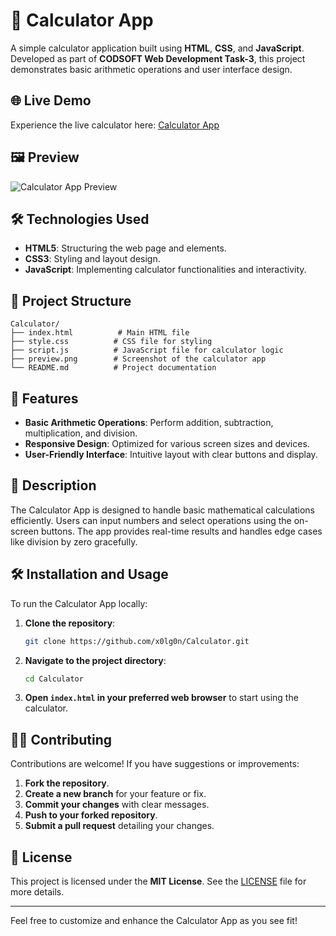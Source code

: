 
# 🧮 Calculator App

A simple calculator application built using **HTML**, **CSS**, and **JavaScript**. Developed as part of **CODSOFT Web Development Task-3**, this project demonstrates basic arithmetic operations and user interface design.

## 🌐 Live Demo

Experience the live calculator here: [Calculator App](https://x0lg0n.github.io/Calculator/)

## 🖼️ Preview

![Calculator App Preview](preview.png)

## 🛠️ Technologies Used

- **HTML5**: Structuring the web page and elements.
- **CSS3**: Styling and layout design.
- **JavaScript**: Implementing calculator functionalities and interactivity.

## 📂 Project Structure

```
Calculator/
├── index.html          # Main HTML file
├── style.css          # CSS file for styling
├── script.js          # JavaScript file for calculator logic
├── preview.png        # Screenshot of the calculator app
└── README.md          # Project documentation
```

## 🚀 Features

- **Basic Arithmetic Operations**: Perform addition, subtraction, multiplication, and division.
- **Responsive Design**: Optimized for various screen sizes and devices.
- **User-Friendly Interface**: Intuitive layout with clear buttons and display.

## 📄 Description

The Calculator App is designed to handle basic mathematical calculations efficiently. Users can input numbers and select operations using the on-screen buttons. The app provides real-time results and handles edge cases like division by zero gracefully.

## 🛠️ Installation and Usage

To run the Calculator App locally:

1. **Clone the repository**:

   ```bash
   git clone https://github.com/x0lg0n/Calculator.git
   ```

2. **Navigate to the project directory**:

   ```bash
   cd Calculator
   ```

3. **Open `index.html` in your preferred web browser** to start using the calculator.

## 🧑‍💻 Contributing

Contributions are welcome! If you have suggestions or improvements:

1. **Fork the repository**.
2. **Create a new branch** for your feature or fix.
3. **Commit your changes** with clear messages.
4. **Push to your forked repository**.
5. **Submit a pull request** detailing your changes.

## 📄 License

This project is licensed under the **MIT License**. See the [LICENSE](LICENSE) file for more details.

---

Feel free to customize and enhance the Calculator App as you see fit!
